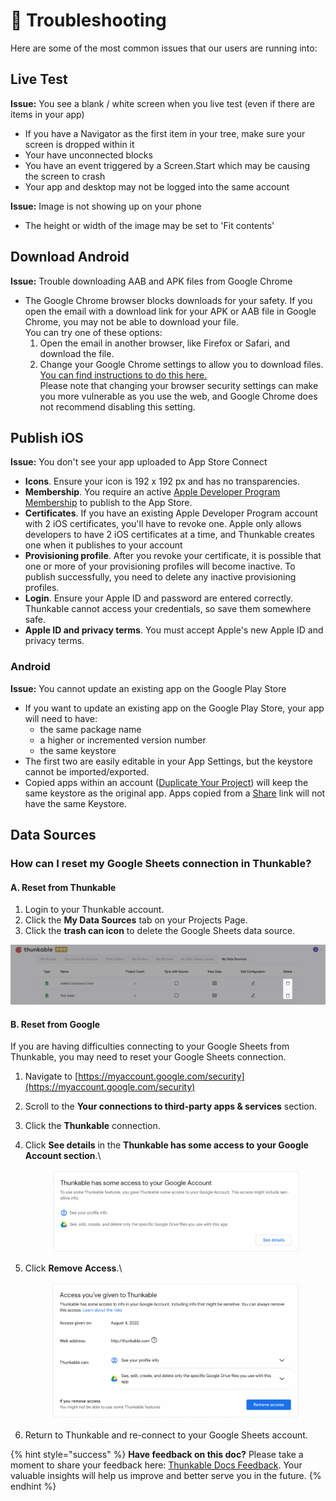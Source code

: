 # 🔎 Troubleshooting

Here are some of the most common issues that our users are running into:

## Live Test

**Issue:** You see a blank / white screen when you live test (even if there are items in your app)

* If you have a Navigator as the first item in your tree, make sure your screen is dropped within it
* Your have unconnected blocks
* You have an event triggered by a Screen.Start which may be causing the screen to crash
* Your app and desktop may not be logged into the same account

**Issue:** Image is not showing up on your phone

* The height or width of the image may be set to 'Fit contents'

## Download Android

**Issue:** Trouble downloading AAB and APK files from Google Chrome

* The Google Chrome browser blocks downloads for your safety. If you open the email with a download link for your APK or AAB file in Google Chrome, you may not be able to download your file. \
  You can try one of these options:
  1. Open the email in another browser, like Firefox or Safari, and download the file.
  2. Change your Google Chrome settings to allow you to download files. \
     [You can find instructions to do this here. ](https://www.businessinsider.com/how-to-stop-chrome-from-blocking-downloads)\
     Please note that changing your browser security settings can make you more vulnerable as you use the web, and Google Chrome does not recommend disabling this setting.

## Publish iOS

**Issue:** You don't see your app uploaded to App Store Connect

* **Icons**. Ensure your icon is 192 x 192 px and has no transparencies.&#x20;
* **Membership**. You require an active [Apple Developer Program Membership](https://developer.apple.com/programs/) to publish to the App Store.&#x20;
* **Certificates**. If you have an existing Apple Developer Program account with 2 iOS certificates, you'll have to revoke one. Apple only allows developers to have 2 iOS certificates at a time, and Thunkable creates one when it publishes to your account
* **Provisioning profile**. After you revoke your certificate, it is possible that one or more of your provisioning profiles will become inactive. To publish successfully, you need to delete any inactive provisioning profiles.
* **Login**. Ensure your Apple ID and password are entered correctly. Thunkable cannot access your credentials, so save them somewhere safe.
* **Apple ID and privacy terms**. You must accept Apple's new Apple ID and privacy terms.

### Android

**Issue:** You cannot update an existing app on the Google Play Store

* If you want to update an existing app on the Google Play Store, your app will need to have:&#x20;
  * the same package name
  * a higher or incremented version number
  * the same keystore
* The first two are easily editable in your App Settings, but the keystore cannot be imported/exported.&#x20;
* Copied apps within an account ([Duplicate Your Project](../make-copy.md)) will keep the same keystore as the original app. Apps copied from a [Share](../share-1.md#share-a-fully-editable-copy-of-your-app-project) link will not have the same Keystore.&#x20;

## Data Sources

### How can I reset my Google Sheets connection in Thunkable?

#### A. Reset from Thunkable

1. Login to your Thunkable account.
2. Click the **My Data Sources** tab on your Projects Page.
3. Click the **trash can icon** to delete the Google Sheets data source.

![](<../.gitbook/assets/image (216) (1).png>)

#### B. Reset from Google

If you are having difficulties connecting to your Google Sheets from Thunkable, you may need to reset your Google Sheets connection.

1. Navigate to [https://myaccount.google.com/security](https://myaccount.google.com/security)
2. Scroll to the **Your connections to third-party apps & services** section.
3. Click the **Thunkable** connection.&#x20;
4.  Click **See details** in the **Thunkable has some access to your Google Account section**.\


    <figure><img src="../.gitbook/assets/Google Sheets connection.png" alt=""><figcaption></figcaption></figure>
5.  Click **Remove Access**.\


    <figure><img src="../.gitbook/assets/Google Sheets - remove access.png" alt=""><figcaption></figcaption></figure>
6. Return to Thunkable and re-connect to your Google Sheets account.

{% hint style="success" %}
**Have feedback on this doc?** Please take a moment to share your feedback here: [Thunkable Docs Feedback](https://form.asana.com/?k=UQqJPrAV\_0n0bK6mskl2SA\&d=114052394876887). Your valuable insights will help us improve and better serve you in the future.
{% endhint %}
